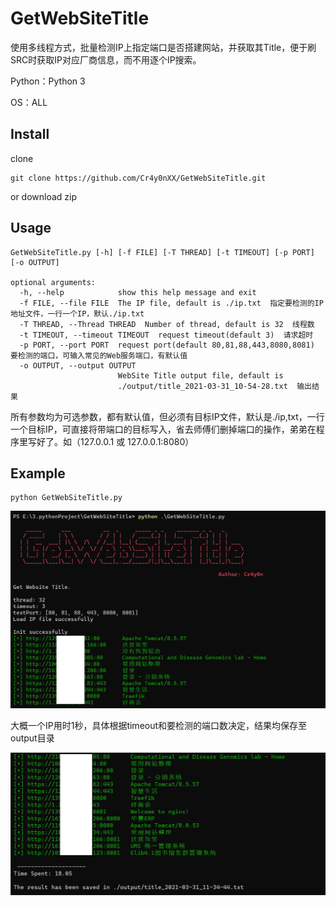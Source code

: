 # GetWebSiteTitle

使用多线程方式，批量检测IP上指定端口是否搭建网站，并获取其Title，便于刷SRC时获取IP对应厂商信息，而不用逐个IP搜索。

Python：Python 3

OS：ALL

## Install

clone

```
git clone https://github.com/Cr4y0nXX/GetWebSiteTitle.git
```

or download zip

## Usage

```
GetWebSiteTitle.py [-h] [-f FILE] [-T THREAD] [-t TIMEOUT] [-p PORT] [-o OUTPUT]

optional arguments:
  -h, --help            show this help message and exit
  -f FILE, --file FILE  The IP file, default is ./ip.txt  指定要检测的IP地址文件，一行一个IP，默认./ip.txt
  -T THREAD, --Thread THREAD  Number of thread, default is 32  线程数
  -t TIMEOUT, --timeout TIMEOUT  request timeout(default 3)  请求超时
  -p PORT, --port PORT  request port(default 80,81,88,443,8080,8081)  要检测的端口，可输入常见的Web服务端口，有默认值
  -o OUTPUT, --output OUTPUT
                        WebSite Title output file, default is
                        ./output/title_2021-03-31_10-54-28.txt  输出结果
```

所有参数均为可选参数，都有默认值，但必须有目标IP文件，默认是./ip,txt，一行一个目标IP，可直接将带端口的目标写入，省去师傅们删掉端口的操作，弟弟在程序里写好了。如（127.0.0.1 或 127.0.0.1:8080）

## Example

```
python GetWebSiteTitle.py
```

![image-20210331113539640](README.assets\image-20210331113539640.png)

大概一个IP用时1秒，具体根据timeout和要检测的端口数决定，结果均保存至output目录

![image-20210331113746717](README.assets\image-20210331113746717.png)

